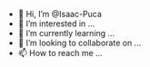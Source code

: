 - 👋 Hi, I’m @Isaac-Puca
- 👀 I’m interested in ...
- 🌱 I’m currently learning ...
- 💞️ I’m looking to collaborate on ...
- 📫 How to reach me ...

<!---
Isaac-Puca/Isaac-Puca is a ✨ special ✨ repository because its `README.md` (this file) appears on your GitHub profile.
You can click the Preview link to take a look at your changes.
--->
